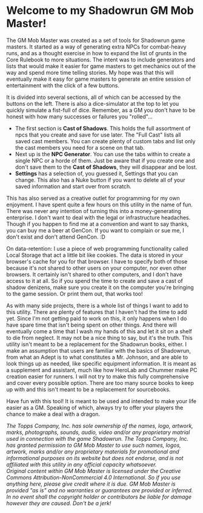 # Welcome to my Shadowrun GM Mob Master!

The GM Mob Master was created as a set of tools for Shadowrun game masters. It started as a way of generating extra NPCs for combat-heavy runs, and as a thought exercise in how to expand the list of grunts in the Core Rulebook to more situations. The intent was to include generators and lists that would make it easier for game masters to get mechanics out of the way and spend more time telling stories. My hope was that this will eventually make it easy for game masters to generate an entire session of entertainment with the click of a few buttons.

It is divided into several sections, all of which can be accessed by the buttons on the left. There is also a dice-simulator at the top to let you quickly simulate a fist-full of dice. Remember, as a GM you don't have to be honest with how many successes or failures you "rolled"...

- The first section is **Cast of Shadows**. This holds the full assortment of npcs that you create and save for use later. The "Full Cast" lists all saved cast members. You can create plenty of custom tabs and list only the cast members you need for a scene on that tab.
- Next up is the **NPC Generator**. You can use the tabs within to create a single NPC or a horde of them. Just be aware that if you create one and don't save them to the **Cast of Shadows**, they will disappear and be lost.
- **Settings** has a selection of, you guessed it, Settings that you can change. This also has a Nuke button if you want to delete all of your saved information and start over from scratch.

This has also served as a creative outlet for programming for my own enjoyment. I have spent quite a few hours on this utility in the name of fun. There was never any intention of turning this into a money-generating enterprise. I don't want to deal with the legal or infrastructure headaches. Though if you happen to find me at a convention and want to say thanks, you can buy me a beer at GenCon. If you want to complain or sue me, I don't exist and don't attend GenCon. :D

On data-retention: I use a piece of web programming functionality called Local Storage that act a little bit like cookies. The data is stored in your browser's cache for you for that browser. I have to specify both of those because it's not shared to other users on your computer, nor even other browsers. It certainly isn't shared to other computers, and I don't have access to it at all. So if you spend the time to create and save a cast of shadow denizens, make sure you create it on the computer you're bringing to the game session. Or print them out, that works too!

As with many side projects, there is a whole list of things I want to add to this utility. There are plenty of features that I haven't had the time to add yet. Since I'm not getting paid to work on this, it only happens when I do have spare time that isn't being spent on other things. And there will eventually come a time that I wash my hands of this and let it sit on a shelf to die from neglect. It may not be a nice thing to say, but it's the truth. This utility isn't meant to be a replacement for the Shadowrun books, either. I make an assumption that users are familiar with the basics of Shadowrun, from what an Adept is to what constitutes a Mr. Johnson, and are able to look things up as needed, like specific equipment information. It is meant as a supplement and assistant, much like how HeroLab and Chummer make PC creation easier for runners. I will not try to make this fully comprehensive and cover every possible option. There are too many source books to keep up with and this isn't meant to be a replacement for sourcebooks.

Have fun with this tool! It is meant to be used and intended to make your life easier as a GM. Speaking of which, always try to offer your players the chance to make a deal with a dragon.

_The Topps Company, Inc. has sole ownership of the names, logo, artwork, marks, photographs, sounds, audio, video and/or any proprietary matrial used in connection with the game Shadowrun. The Topps Company, Inc. has granted permission to GM Mob Master to use such names, logos, artwork, marks and/or any proprietary materials for promotional and informational purposes on its website but does not endorse, and is not affiliated with this utility in any official capacity whatsoever.<br />Original content within GM Mob Master is licensed under the Creative Commons Attribution-NonCommercial 4.0 International. So if you use anything here, please give credit where it is due. GM Mob Master is provided "as is" and no warranties or guarantees are provided or inferred. In no event shall the copyright holder or contributors be liable for damage however they are caused. Don't be a jerk!_
